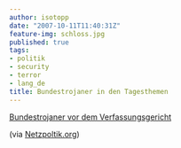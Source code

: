 ```yaml
---
author: isotopp
date: "2007-10-11T11:40:31Z"
feature-img: schloss.jpg
published: true
tags:
- politik
- security
- terror
- lang_de
title: Bundestrojaner in den Tagesthemen
---
```

[Bundestrojaner vor dem Verfassungsgericht](https://www.youtube.com/watch?v=8uuk_XFW9oA)

(via
[Netzpoltik.org](http://netzpolitik.org/2007/bundestrojaner-in-den-tagesthemen/))
